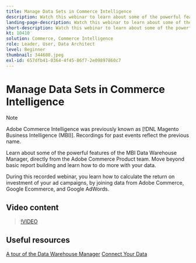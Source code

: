 ```yaml
---
title: Manage Data Sets in Commerce Intelligence
description: Watch this webinar to learn about some of the powerful features of the Commerce Intelligence Data Warehouse Manager.
landing-page-description: Watch this webinar to learn about some of the powerful features of the Commerce Intelligence Data Warehouse Manager.
short-description: Watch this webinar to learn about some of the powerful features of the Commerce Intelligence Data Warehouse Manager.
kt: 10410
solution: Commerce, Commerce Intelligence
role: Leader, User, Data Architect
level: Beginner
thumbnail: 344680.jpeg
exl-id: 657dfb41-0364-4f45-86f7-2e09897860c7
---
```

# Manage Data Sets in Commerce Intelligence

>[!NOTE]
>
>Adobe Commerce Intelligence was previously known as [!DNL Magento Business Intelligence (MBI)]. Recordings for past events reflect the previous name.

Learn about some of the powerful features of the MBI Data Warehouse Manager, directly from the Adobe Commerce Product team. Move beyond basic report building and learn how to do more with your data.

During this recorded webinar, you learn how to calculate the return on investment of your ad campaigns, by joining data from Adobe Commerce, Google Ecommerce, and Google AdWords.

## Video content

>[!VIDEO](https://video.tv.adobe.com/v/344680?quality=12&learn=on)

## Useful resources

[A tour of the Data Warehouse Manager](https://experienceleague.adobe.com/docs/commerce-business-intelligence/mbi/analyze/warehouse-manager/tour-dwm.html)
[Connect Your Data](https://experienceleague.adobe.com/docs/commerce-business-intelligence/mbi/analyze/connecting/connecting-data.html)
